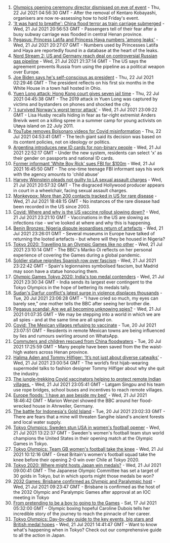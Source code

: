 1. [Olympics opening ceremony director dismissed on eve of event](https://www.bbc.co.uk/news/world-asia-57924885) - Thu, 22 Jul 2021 04:56:30 GMT - After the removal of Kentaro Kobayashi, organisers are now re-assessing how to hold Friday's event.
2. ['It was hard to breathe': China flood terror as train carriage submerged](https://www.bbc.co.uk/news/world-asia-china-57920412) - Wed, 21 Jul 2021 20:56:53 GMT - Passengers tell of their fear after a busy subway carriage was flooded in central Henan province.
3. [Pegasus: Princess Latifa and Princess Haya numbers 'among leaks'](https://www.bbc.co.uk/news/world-middle-east-57922543) - Wed, 21 Jul 2021 20:27:07 GMT - Numbers used by Princesses Latifa and Haya are reportedly found in a database at the heart of the leaks.
4. [Nord Stream 2: US and Germany reach deal on controversial Russian gas pipeline](https://www.bbc.co.uk/news/world-europe-57923655) - Wed, 21 Jul 2021 21:37:14 GMT - The US says the agreement prevents Russia from using the pipeline as a political weapon over Europe.
5. [Joe Biden says he's self-conscious as president](https://www.bbc.co.uk/news/world-us-canada-57924435) - Thu, 22 Jul 2021 02:29:46 GMT - The president reflects on his first six months in the White House in a town hall hosted in Ohio.
6. [Yuen Long attack: Hong Kong court gives seven jail time](https://www.bbc.co.uk/news/world-asia-china-57925055) - Thu, 22 Jul 2021 04:45:38 GMT - The 2019 attack in Yuen Long was captured by victims and bystanders on phones and shocked the city.
7. ['I survived Norway's worst terror attack'](https://www.bbc.co.uk/news/stories-57920682) - Wed, 21 Jul 2021 23:09:22 GMT - Lisa Husby recalls hiding in fear as far-right extremist Anders Breivik went on a killing spree in a summer camp for young activists on Utøya island on 22 July 2011.
8. [YouTube removes Bolsonaro videos for Covid misinformation](https://www.bbc.co.uk/news/world-latin-america-57923862) - Thu, 22 Jul 2021 04:53:41 GMT - The tech giant said its decision was based on its content policies, not on ideology or politics.
9. [Argentina introduces new ID cards for non-binary people](https://www.bbc.co.uk/news/world-latin-america-57923856) - Wed, 21 Jul 2021 22:52:17 GMT - Under the new system, residents can select 'x' as their gender on passports and national ID cards.
10. [Former informant 'White Boy Rick' sues FBI for $100m](https://www.bbc.co.uk/news/world-us-canada-57918115) - Wed, 21 Jul 2021 16:45:50 GMT - The one-time teenage FBI informant says his work with the agency amounts to 'child abuse'
11. [Harvey Weinstein pleads not guilty to LA sexual assault charges](https://www.bbc.co.uk/news/entertainment-arts-57912377) - Wed, 21 Jul 2021 20:57:32 GMT - The disgraced Hollywood producer appears in court in a wheelchair, facing sexual assault charges.
12. [Monkeypox: More than 200 contacts tracked in US for rare disease](https://www.bbc.co.uk/news/world-us-canada-57919573) - Wed, 21 Jul 2021 18:48:15 GMT - No instances of the rare disease had been recorded in the US since 2003.
13. [Covid: Where and why is the US vaccine rollout slowing down?](https://www.bbc.co.uk/news/57889961) - Wed, 21 Jul 2021 23:21:10 GMT - Vaccinations in the US are slowing as infections rise - we've looked at where and why this is happening.
14. [Benin Bronzes: Nigeria dispute jeopardises return of artefacts](https://www.bbc.co.uk/news/world-africa-57914111) - Wed, 21 Jul 2021 23:26:01 GMT - Several museums in Europe have talked of returning the looted artefacts - but where will they be housed in Nigeria?
15. [Tokyo 2020: Travelling to an Olympic Games like no other](https://www.bbc.co.uk/news/world-asia-57913517) - Wed, 21 Jul 2021 23:10:14 GMT - The BBC's Mariko Oi reflects on her personal experience of covering the Games during a global pandemic.
16. [Soldier statue reignites Spanish row over fascism](https://www.bbc.co.uk/news/world-europe-57902023) - Wed, 21 Jul 2021 23:22:42 GMT - Spain's legionnaires symbolised fascism, but Madrid may soon have a statue honouring them.
17. [Olympic Games Tokyo 2020: India's top medal contenders](https://www.bbc.co.uk/news/world-asia-india-57913544) - Wed, 21 Jul 2021 23:30:34 GMT - India sends its largest ever contingent to the Tokyo Olympics in the hope of bettering its medals tally.
18. [Sudan's Darfur conflict's latest surge in violence displaces thousands](https://www.bbc.co.uk/news/world-africa-57899843) - Tue, 20 Jul 2021 23:06:28 GMT - "I have cried so much, my eyes can barely see," one mother tells the BBC after seeing her brother die.
19. [Pegasus scandal: Are we all becoming unknowing spies?](https://www.bbc.co.uk/news/technology-57910355) - Wed, 21 Jul 2021 01:07:35 GMT - We may be stepping into a world in which we are all spies - and at the same time are all spied on.
20. [Covid: The Mexican villages refusing to vaccinate](https://www.bbc.co.uk/news/world-latin-america-57893466) - Tue, 20 Jul 2021 23:07:51 GMT - Residents in remote Mexican towns are being influenced by lies and rumours swirling around on WhatsApp.
21. [Commuters and children rescued from China floodwaters](https://www.bbc.co.uk/news/world-asia-57908888) - Tue, 20 Jul 2021 17:25:59 GMT - Many people have been saved from the the waist-high waters across Henan province.
22. [Halima Aden and Tommy Hilfiger: ‘It’s not just about diverse catwalks’](https://www.bbc.co.uk/news/world-57918698) - Wed, 21 Jul 2021 23:00:54 GMT - The world’s first hijab-wearing supermodel talks to fashion designer Tommy Hilfiger about why she quit the industry.
23. [The jungle-trekking Covid vaccinators helping to protect remote Indian villages.](https://www.bbc.co.uk/news/world-asia-india-57917673) - Wed, 21 Jul 2021 23:05:41 GMT - Latgam Singpu and his team use rope bridges, school buses and incentives to reach remote villages.
24. [Europe floods: 'I have an axe beside my bed'](https://www.bbc.co.uk/news/world-europe-57923443) - Wed, 21 Jul 2021 18:46:42 GMT - Marion Wenzel showed the BBC around her flood-wrecked house in Ahrweiler, Germany.
25. [The battle for Indonesia's Gold Island](https://www.bbc.co.uk/news/world-asia-57902815) - Tue, 20 Jul 2021 23:02:33 GMT - There are fears that a mine will threaten Sangihe island's ancient forests and local water supply.
26. [Tokyo Olympics: Sweden stun USA in women's football opener](https://www.bbc.co.uk/sport/olympics/57912250) - Wed, 21 Jul 2021 13:22:37 GMT - Sweden's women's football team stun world champions the United States in their opening match at the Olympic Games in Tokyo.
27. [Tokyo Olympics: Team GB women's football take the knee](https://www.bbc.co.uk/sport/olympics/57913424) - Wed, 21 Jul 2021 10:12:16 GMT - Great Britain's women's football squad take the knee before their opening 2-0 win over Chile at Tokyo 2020.
28. [Tokyo 2020: Where might hosts Japan win medals?](https://www.bbc.co.uk/sport/olympics/57886826) - Wed, 21 Jul 2021 09:00:41 GMT - The Japanese Olympic Committee has set a target of 30 golds in Tokyo, but in which sports might those medals be won?
29. [2032 Games: Brisbane confirmed as Olympic and Paralympic host](https://www.bbc.co.uk/sport/olympics/57912026) - Wed, 21 Jul 2021 09:23:47 GMT - Brisbane is confirmed as the host of the 2032 Olympic and Paralympic Games after approval at an IOC meeting in Tokyo
30. [From pretending to be a boy to going to the Games](https://www.bbc.co.uk/sport/av/olympics/57864170) - Sat, 17 Jul 2021 05:32:00 GMT - Olympic boxing hopeful Caroline Dubois tells her incredible story of the journey to reach the pinnacle of her career.
31. [Tokyo Olympics: Day-by-day guide to the key events, big stars and British medal hopes](https://www.bbc.co.uk/sport/olympics/57778808) - Wed, 21 Jul 2021 14:41:47 GMT - Want to know what's happening when in Tokyo? Check out our comprehensive guide to all the action in Japan.
